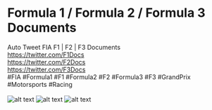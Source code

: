 # Formula 1 / Formula 2 / Formula 3 Documents

Auto Tweet FIA F1 | F2 | F3 Documents <br />
https://twitter.com/F1Docs<br />
https://twitter.com/F2Docs<br />
https://twitter.com/F3Docs<br />
#FIA #Formula1 #F1 #Formula2 #F2 #Formula3 #F3 #GrandPrix #Motorsports #Racing<br /><br />
![alt text](https://github.com/xhico/FIADocs/blob/main/F1Docs%20Banner.png?raw=true)
![alt text](https://github.com/xhico/FIADocs/blob/main/F2Docs%20Banner.png?raw=true)
![alt text](https://github.com/xhico/FIADocs/blob/main/F3Docs%20Banner.png?raw=true)

